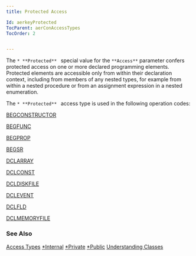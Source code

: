 ```yaml
---
title: Protected Access

Id: aerkeyProtected
TocParent: aerConAccessTypes
TocOrder: 2


---
```


The ```* **Protected** ``` special value for the ``` **Access** ``` parameter confers protected access on one or more declared programming elements. Protected elements are accessible only from within their declaration context, including from members of any nested types, for example from within a nested procedure or from an assignment expression in a nested enumeration. 

The ```* **Protected** ``` access type is used in the following operation codes: 

[BEGCONSTRUCTOR](BEGCONSTRUCTOR.html) 

[BEGFUNC](BEGFUNC.html) 

[BEGPROP](BEGPROP.html) 

[BEGSR](BEGSR.html) 

[DCLARRAY](DCLARRAY.html) 

[DCLCONST](DCLCONST.html) 

[DCLDISKFILE](DCLDISKFILE.html) 

[DCLEVENT](DCLEVENT.html) 

[DCLFLD](DCLFLD.html) 

[DCLMEMORYFILE](DCLMEMORYFILE.html) 

### See Also
[Access Types](aerConAccessTypes.html)
[*Internal](aerkeyInternal.html)
[*Private](aerkeyPrivate.html)
[*Public](aerkeyPublic.html)
[Understanding Classes](aerTourUnderstandingClassesMain.html) 
